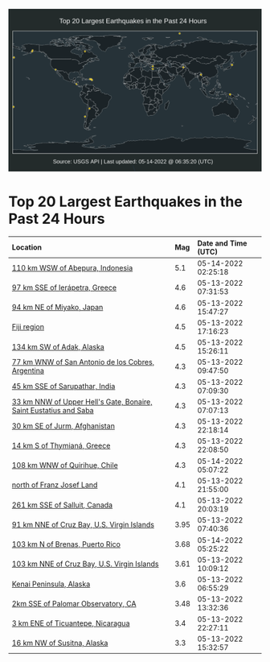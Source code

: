 ![Map](./map.png)

# Top 20 Largest Earthquakes in the Past 24 Hours

| Location | Mag | Date and Time (UTC) |
|:---|:---|:---|
| [110 km WSW of Abepura, Indonesia](https://earthquake.usgs.gov/earthquakes/eventpage/us6000hl1d) | 5.1 | 05-14-2022 02:25:18 |
| [97 km SSE of Ierápetra, Greece](https://earthquake.usgs.gov/earthquakes/eventpage/us6000hksp) | 4.6 | 05-13-2022 07:31:53 |
| [94 km NE of Miyako, Japan](https://earthquake.usgs.gov/earthquakes/eventpage/us6000hkxr) | 4.6 | 05-13-2022 15:47:27 |
| [Fiji region](https://earthquake.usgs.gov/earthquakes/eventpage/us6000hky8) | 4.5 | 05-13-2022 17:16:23 |
| [134 km SW of Adak, Alaska](https://earthquake.usgs.gov/earthquakes/eventpage/us6000hkxm) | 4.5 | 05-13-2022 15:26:11 |
| [77 km WNW of San Antonio de los Cobres, Argentina](https://earthquake.usgs.gov/earthquakes/eventpage/us6000hkte) | 4.3 | 05-13-2022 09:47:50 |
| [45 km SSE of Sarupathar, India](https://earthquake.usgs.gov/earthquakes/eventpage/us6000hksn) | 4.3 | 05-13-2022 07:09:30 |
| [33 km NNW of Upper Hell's Gate, Bonaire, Saint Eustatius and Saba ](https://earthquake.usgs.gov/earthquakes/eventpage/us6000hksk) | 4.3 | 05-13-2022 07:07:13 |
| [30 km SE of Jurm, Afghanistan](https://earthquake.usgs.gov/earthquakes/eventpage/us6000hl0e) | 4.3 | 05-13-2022 22:18:14 |
| [14 km S of Thymianá, Greece](https://earthquake.usgs.gov/earthquakes/eventpage/us6000hl0b) | 4.3 | 05-13-2022 22:08:50 |
| [108 km WNW of Quirihue, Chile](https://earthquake.usgs.gov/earthquakes/eventpage/us6000hl1u) | 4.3 | 05-14-2022 05:07:22 |
| [north of Franz Josef Land](https://earthquake.usgs.gov/earthquakes/eventpage/us6000hl09) | 4.1 | 05-13-2022 21:55:00 |
| [261 km SSE of Salluit, Canada](https://earthquake.usgs.gov/earthquakes/eventpage/us6000hkze) | 4.1 | 05-13-2022 20:03:19 |
| [91 km NNE of Cruz Bay, U.S. Virgin Islands](https://earthquake.usgs.gov/earthquakes/eventpage/pr2022133004) | 3.95 | 05-13-2022 07:40:36 |
| [103 km N of Brenas, Puerto Rico](https://earthquake.usgs.gov/earthquakes/eventpage/pr2022134000) | 3.68 | 05-14-2022 05:25:22 |
| [103 km NNE of Cruz Bay, U.S. Virgin Islands](https://earthquake.usgs.gov/earthquakes/eventpage/pr2022133003) | 3.61 | 05-13-2022 10:09:12 |
| [Kenai Peninsula, Alaska](https://earthquake.usgs.gov/earthquakes/eventpage/ak022642dlvq) | 3.6 | 05-13-2022 06:55:29 |
| [2km SSE of Palomar Observatory, CA](https://earthquake.usgs.gov/earthquakes/eventpage/ci40017591) | 3.48 | 05-13-2022 13:32:36 |
| [3 km ENE of Ticuantepe, Nicaragua](https://earthquake.usgs.gov/earthquakes/eventpage/us6000hl0g) | 3.4 | 05-13-2022 22:27:11 |
| [16 km NW of Susitna, Alaska](https://earthquake.usgs.gov/earthquakes/eventpage/ak022647ln39) | 3.3 | 05-13-2022 15:32:57 |
